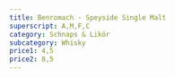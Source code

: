 ```yaml
---
title: Benromach - Speyside Single Malt
superscript: A,M,F,C
category: Schnaps & Likör
subcategory: Whisky
price1: 4,5
price2: 8,5
---
```

